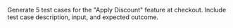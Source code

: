Generate 5 test cases for the "Apply Discount" feature at checkout. Include test case description, input, and expected outcome.
